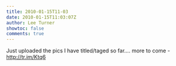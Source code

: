 ```yaml
---
title: 2010-01-15T11-03
date: 2010-01-15T11:03:07Z
author: Lee Turner
showtoc: false
comments: true
---
```


Just uploaded the pics I have titled/taged so far.... more to come - http://tr.im/Ktq6

